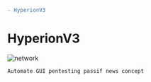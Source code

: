 ```diff
- HyperionV3
```
# HyperionV3
![network](https://user-images.githubusercontent.com/59021489/104730862-13b13680-573b-11eb-8e4e-1f41eea187a5.gif)


```
Automate GUI pentesting passif news concept
```
<html>
<head></head>
<body style="background-image: url(https://user-images.githubusercontent.com/59021489/104730862-13b13680-573b-11eb-8e4e-1f41eea187a5.gif);background-repeat: no-repeat;">
<body marginwidth="50" marginheight="100" topmargin="10" leftmargin="170">
<center>                        
                         
</html>
